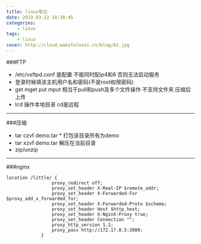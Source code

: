 ```yaml
---
title: linux笔记
date: 2019-03-22 18:38:45
categories: 
    - linux
tags: 
    - linux
cover: http://cloud.wakefulness.cn/blog/A2.jpg
---
```

###FTP
  + /etc/vsftpd.conf 是配置 不能同时配ip4和6 否则无法启动服务
  + 登录时候填该主机用户名和密码(不是root权限密码)
  + get mget put mput 相当于pull和push及多个文件操作 不支持文件夹 压缩后上传
  + lcd 操作本地目录 cd是远程
  
----

###压缩
  + tar czvf demo.tar * 打包该目录所有为demo
  + tar xzvf demo.tar 解压在当前目录
  + zip/unzip

---

###nginx
  ```
  location /little/ {
                   proxy_redirect off;
                   proxy_set_header X-Real-IP $remote_addr;
                   proxy_set_header X-Forwarded-For $proxy_add_x_forwarded_for;
                   proxy_set_header X-Forwarded-Proto $scheme;
                   proxy_set_header Host $http_host;
                   proxy_set_header X-NginX-Proxy true;
                   proxy_set_header Connection "";
                   proxy_http_version 1.1;
                   proxy_pass http://172.17.0.5:3000;
               }
  ```
